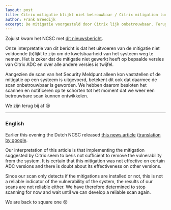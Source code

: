 ```yaml
---
layout: post
title: Citrix mitigatie blijkt niet betrouwbaar / Citrix mitigation turns out to be unreliable
author: Frank Breedijk
excerpt: De mitigatie voorgesteld door Citrix lijk onbetrouwbaar. Terug bij af. 😢 / Citrix's mitigation is unreliable. We are back to square one 😢
---
```


Zojuist kwam het NCSC met [dit nieuwsbericht](https://www.ncsc.nl/actueel/nieuws/2020/januari/16/door-citrix-geadviseerde-mitigerende-maatregelen-niet-altijd-effectief). 

Onze interpretatie van dit bericht is dat het uitvoeren van de mitigatie niet voldoende (b)lijkt te zijn om de kwetsbaarheid van het systeem weg te nemen. Het is zeker dat de mitigatie niet gewerkt heeft op bepaalde versies van Citrix ADC en over alle andere versies is twijfel.

Aangezien de scan van het Security Meldpunt alleen kon vaststellen of de mitigatie op een systeem is uitgevoerd, betekent dit ook dat daarmee de scan onbetrouwbaar is geworden. We hebben daarom besloten het scannen en notificeren op te schorten tot het moment dat we weer een betrouwbare scan kunnen ontwikkelen.

We zijn terug bij af 😢

<hr>

### <a name="english"></a>English

Earlier this evening the Dutch NCSC released [this news article](https://www.ncsc.nl/actueel/nieuws/2020/januari/16/door-citrix-geadviseerde-mitigerende-maatregelen-niet-altijd-effectief) ([translation by google](https://translate.google.com/translate?hl=&sl=auto&tl=en&u=https%3A%2F%2Fwww.ncsc.nl%2Factueel%2Fnieuws%2F2020%2Fjanuari%2F16%2Fdoor-citrix-geadviseerde-mitigerende-maatregelen-niet-altijd-effectief). 

Our interpretation of this article is that implementing the mitigation suggested by Citrix seem to be/is not sufficient to remove the vulnerability from the system. It is certain that this mitigation was not effective on certain ADC versions and there is doubt about its effectiveness on other versions.

Since our scan only detects if the mitigations are installed or not, this is not a reliable indicator of the vulnerability of the system, the results of our scans are not reliable either. We have therefore determined to stop scanning for now and wait until we can develop a reliable scan again.

We are back to square one 😢

